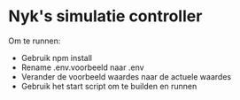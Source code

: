 # Nyk's simulatie controller

Om te runnen:
- Gebruik npm install
- Rename .env.voorbeeld naar .env
- Verander de voorbeeld waardes naar de actuele waardes
- Gebruik het start script om te builden en runnen